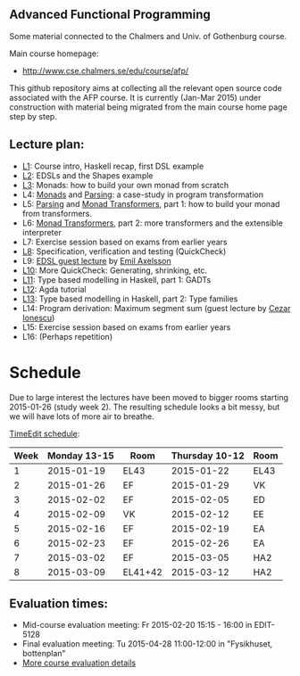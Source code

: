 Advanced Functional Programming
---------

Some material connected to the Chalmers and Univ. of Gothenburg course.

Main course homepage:
* http://www.cse.chalmers.se/edu/course/afp/

This github repository aims at collecting all the relevant open source
code associated with the AFP course. It is currently (Jan-Mar 2015)
under construction with material being migrated from the main course
home page step by step.

Lecture plan:
------------

* [L1](L1/): Course intro, Haskell recap, first DSL example 
* [L2](L2/): EDSLs and the Shapes example
* [L3](L3/): Monads: how to build your own monad from scratch
* L4: [Monads](L3/) and [Parsing](L4/): a case-study in program transformation
* L5: [Parsing](L4/) and [Monad Transformers](L5/), part 1: how to build your monad from transformers. 
* L6: [Monad Transformers](L5/), part 2: more transformers and the extensible interpreter
* L7: Exercise session based on exams from earlier years
* [L8](L8/): Specification, verification and testing (QuickCheck)
* L9: [EDSL guest lecture](https://github.com/emilaxelsson/deep-shallow-edsl) by [Emil Axelsson](http://www.cse.chalmers.se/~emax/)
* [L10](L10/): More QuickCheck: Generating, shrinking, etc.
* [L11](L11/): Type based modelling in Haskell, part 1: GADTs
* [L12](L12/): Agda tutorial
* [L13](L13/): Type based modelling in Haskell, part 2: Type families
* L14: Program derivation: Maximum segment sum (guest lecture by [Cezar Ionescu](http://www.cse.chalmers.se/~cezar/))
* L15: Exercise session based on exams from earlier years
* L16: (Perhaps repetition)

# Schedule

Due to large interest the lectures have been moved to bigger rooms
starting 2015-01-26 (study week 2). The resulting schedule looks a bit
messy, but we will have lots of more air to breathe.

[TimeEdit schedule](https://se.timeedit.net/web/chalmers/db1/public/ri1X50gQ9560YvQQ05Z6970Y0Zy6007311Y54Q785.html):

| Week | Monday 13-15     | Room    | Thursday 10-12   | Room |
| ---- | ---------------- | ------- | ---------------- | ---- |
|   1  | 2015-01-19       | EL43    | 2015-01-22       | EL43 | 
|   2  | 2015-01-26       | EF      | 2015-01-29       | VK   | 
|   3  | 2015-02-02       | EF      | 2015-02-05       | ED   | 
|   4  | 2015-02-09       | VK      | 2015-02-12       | EE   |
|   5  | 2015-02-16       | EF      | 2015-02-19       | EA   |
|   6  | 2015-02-23       | EF      | 2015-02-26       | EA   |
|   7  | 2015-03-02       | EF      | 2015-03-05       | HA2  |
|   8  | 2015-03-09       | EL41+42 | 2015-03-12       | HA2  |


## Evaluation times:

* Mid-course evaluation meeting: Fr 2015-02-20 15:15 - 16:00 in EDIT-5128
* Final evaluation meeting: Tu 2015-04-28 11:00-12:00 in "Fysikhuset, bottenplan"
* [More course evaluation details](eval/)
